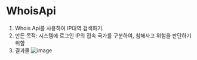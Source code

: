 # WhoisApi
1. Whois Api를 사용하여 IP대역 검색하기.
2. 만든 목적: 시스템에 로그인 IP의 접속 국가를 구분하여, 침해사고 위험을 판단하기 위함
3. 결과물
![image](https://user-images.githubusercontent.com/12930424/144184079-f30bdbb4-2dfd-4a7e-ab38-a6a530849c97.png)


